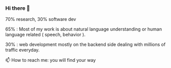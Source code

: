 ### Hi there 👋

70% research, 30% software dev

65% : Most of my work is about natural language understanding or human language related ( speech, behavior ).

30% : web development mostly on the backend side dealing with millions of traffic everyday.

📫 How to reach me: you will find your way 




